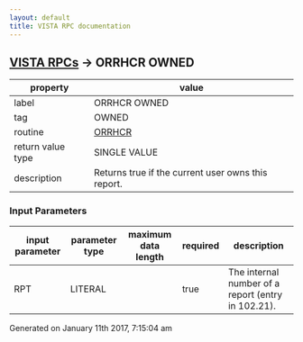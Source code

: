 ```yaml
---
layout: default
title: VISTA RPC documentation
---
```




## [VISTA RPCs](TableOfContent.md) &#8594; ORRHCR OWNED 

 property | value 
--- | --- 
 label | ORRHCR OWNED
 tag | OWNED
 routine | [ORRHCR](http://code.osehra.org/dox/Routine_ORRHCR_source.html)
 return value type | SINGLE VALUE
 description | Returns true if the current user owns this report.

### Input Parameters

| input parameter | parameter type | maximum data length | required | description | 
| --- | --- | --- | --- | --- | 
| RPT | LITERAL |  | true | The internal number of a report (entry in 102.21). | 




 Generated on January 11th 2017, 7:15:04 am